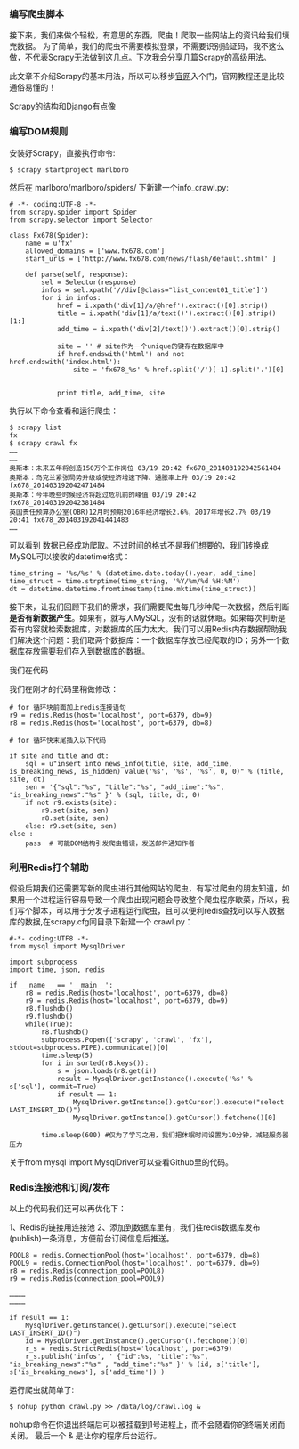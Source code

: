 ### 编写爬虫脚本
接下来，我们来做个轻松，有意思的东西，爬虫！爬取一些网站上的资讯给我们填充数据。
为了简单，我们的爬虫不需要模拟登录，不需要识别验证码，我不这么做，不代表Scrapy无法做到这几点。下次我会分享几篇Scrapy的高级用法。

此文章不介绍Scrapy的基本用法，所以可以移步[官网](http://doc.scrapy.org/en/latest/)入个门，官网教程还是比较通俗易懂的！

Scrapy的结构和Django有点像

### 编写DOM规则 ###

安装好Scrapy，直接执行命令:

	$ scrapy startproject marlboro
	
然后在 marlboro/marlboro/spiders/ 下新建一个info_crawl.py:
	
	# -*- coding:UTF-8 -*-
    from scrapy.spider import Spider 
    from scrapy.selector import Selector

    class Fx678(Spider):
        name = u'fx'
        allowed_domains = ['www.fx678.com']
        start_urls = ['http://www.fx678.com/news/flash/default.shtml' ]

        def parse(self, response):
            sel = Selector(response)
            infos = sel.xpath('//div[@class="list_content01_title"]')
            for i in infos:
                href = i.xpath('div[1]/a/@href').extract()[0].strip()
                title = i.xpath('div[1]/a/text()').extract()[0].strip()[1:]
                add_time = i.xpath('div[2]/text()').extract()[0].strip()

                site = '' # site作为一个unique的键存在数据库中
                if href.endswith('html') and not href.endswith('index.html'):
                    site = 'fx678_%s' % href.split('/')[-1].split('.')[0]
                

                print title, add_time, site	
       
执行以下命令查看和运行爬虫：
	
	$ scrapy list
	fx
	$ scrapy crawl fx
	……
	……
	奥斯本：未来五年将创造150万个工作岗位 03/19 20:42 fx678_201403192042561484
	奥斯本：乌克兰紧张局势升级或使经济增速下降、通胀率上升 03/19 20:42 fx678_201403192042471484
	奥斯本：今年晚些时候经济将超过危机前的峰值 03/19 20:42 fx678_201403192042381484
	英国责任预算办公室(OBR)12月时预期2016年经济增长2.6%，2017年增长2.7% 03/19 20:41 fx678_201403192041441483
	……
	
可以看到 数据已经成功爬取。不过时间的格式不是我们想要的，我们转换成MySQL可以接收的datetime格式：

	time_string = '%s/%s' % (datetime.date.today().year, add_time)
	time_struct = time.strptime(time_string, '%Y/%m/%d %H:%M')
	dt = datetime.datetime.fromtimestamp(time.mktime(time_struct))

接下来，让我们回顾下我们的需求，我们需要爬虫每几秒种爬一次数据，然后判断**是否有新数据产生**。如果有，就写入MySQL，没有的话就休眠。如果每次判断是否有内容就检索数据库，对数据库的压力太大。我们可以用Redis内存数据帮助我们解决这个问题：我们取两个数据库：一个数据库存放已经爬取的ID；另外一个数据库存放需要我们存入到数据库的数据。

我们在代码

我们在刚才的代码里稍做修改：

	# for 循环块前面加上redis连接语句
	r9 = redis.Redis(host='localhost', port=6379, db=9)
	r8 = redis.Redis(host='localhost', port=6379, db=8)

	# for 循环快末尾插入以下代码

	if site and title and dt:
        sql = u"insert into news_info(title, site, add_time, is_breaking_news, is_hidden) value('%s', '%s', '%s', 0, 0)" % (title, site, dt)
        sen = '{"sql":"%s", "title":"%s", "add_time":"%s", "is_breaking_news":"%s" }' % (sql, title, dt, 0)
        if not r9.exists(site):
            r9.set(site, sen)
            r8.set(site, sen)
        else: r9.set(site, sen)
    else :
        pass  # 可能DOM结构引发爬虫错误，发送邮件通知作者
        
       
### 利用Redis打个辅助 ###
       
假设后期我们还需要写新的爬虫进行其他网站的爬虫，有写过爬虫的朋友知道，如果用一个进程运行容易导致一个爬虫出现问题会导致整个爬虫程序歇菜，所以，我们写个脚本，可以用于分发子进程运行爬虫，且可以便利redis查找可以写入数据库的数据,在scrapy.cfg同目录下新建一个 crawl.py：
	
	#-*- coding:UTF8 -*-
    from mysql import MysqlDriver

    import subprocess
    import time, json, redis

    if __name__ == '__main__':
        r8 = redis.Redis(host='localhost', port=6379, db=8)
        r9 = redis.Redis(host='localhost', port=6379, db=9)
        r8.flushdb()
        r9.flushdb()
        while(True):
            r8.flushdb()
            subprocess.Popen(['scrapy', 'crawl', 'fx'], stdout=subprocess.PIPE).communicate()[0]
            time.sleep(5)
            for i in sorted(r8.keys()):
                s = json.loads(r8.get(i))
                result = MysqlDriver.getInstance().execute('%s' % s['sql'], commit=True)
                if result == 1:
                    MysqlDriver.getInstance().getCursor().execute("select LAST_INSERT_ID()")
                    MysqlDriver.getInstance().getCursor().fetchone()[0]

            time.sleep(600) #仅为了学习之用，我们把休眠时间设置为10分钟，减轻服务器压力
            
关于from mysql import MysqlDriver可以查看Github里的代码。 

### Redis连接池和订阅/发布 ###

以上的代码我们还可以再优化下：

1、Redis的链接用连接池
2、添加到数据库里有，我们往redis数据库发布(publish)一条消息，方便前台订阅信息后推送。

	POOL8 = redis.ConnectionPool(host='localhost', port=6379, db=8)
    POOL9 = redis.ConnectionPool(host='localhost', port=6379, db=9)
    r8 = redis.Redis(connection_pool=POOL8)
    r9 = redis.Redis(connection_pool=POOL9)
    
    …………
    …………
    
    if result == 1:
		MysqlDriver.getInstance().getCursor().execute("select LAST_INSERT_ID()")
		id = MysqlDriver.getInstance().getCursor().fetchone()[0]
		r_s = redis.StrictRedis(host='localhost', port=6379)
		r_s.publish('infos', ' {"id":%s, "title":"%s", "is_breaking_news":"%s" , "add_time":"%s" }' % (id, s['title'], s['is_breaking_news'], s['add_time']) )


运行爬虫就简单了:
	
	$ nohup python crawl.py >> /data/log/crawl.log & 
	
nohup命令在你退出终端后可以被挂载到1号进程上，而不会随着你的终端关闭而关闭。 最后一个 & 是让你的程序后台运行。